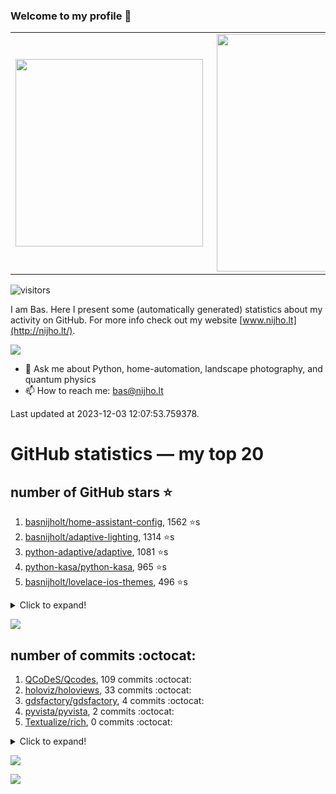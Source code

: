 ### Welcome to my profile 👋

<center>
  <table>
    <tr>
        <td><img width="300px" align="left" src="https://github-readme-stats.vercel.app/api/top-langs/?username=basnijholt&hide=TeX,Jupyter%20Notebook&layout=compact&theme=radical" /></td>
        <td><img align='right' src="https://github-readme-stats.vercel.app/api?username=basnijholt&show_icons=true&theme=radical" width="380"></td>
    </tr>
  </table>
</center>

![visitors](https://visitor-badge.glitch.me/badge?page_id=basnijholt.visitor-badge)

I am Bas. Here I present some (automatically generated) statistics about my activity on GitHub. For more info check out my website [www.nijho.lt](http://nijho.lt/).

![](https://www.nijho.lt/authors/admin/avatar_hu9e60e4b9bc120dfb6a666009f2878da6_182107_250x250_fill_q90_lanczos_center.jpg)

- 💬 Ask me about Python, home-automation, landscape photography, and quantum physics
- 📫 How to reach me: bas@nijho.lt

Last updated at 2023-12-03 12:07:53.759378.

# GitHub statistics — my top 20

## number of GitHub stars ⭐️

1. [basnijholt/home-assistant-config](https://github.com/basnijholt/home-assistant-config/), 1562 ⭐️s
2. [basnijholt/adaptive-lighting](https://github.com/basnijholt/adaptive-lighting/), 1314 ⭐️s
3. [python-adaptive/adaptive](https://github.com/python-adaptive/adaptive/), 1081 ⭐️s
4. [python-kasa/python-kasa](https://github.com/python-kasa/python-kasa/), 965 ⭐️s
5. [basnijholt/lovelace-ios-themes](https://github.com/basnijholt/lovelace-ios-themes/), 496 ⭐️s
<details><summary>Click to expand!</summary>

6. [basnijholt/lovelace-ios-dark-mode-theme](https://github.com/basnijholt/lovelace-ios-dark-mode-theme/), 426 ⭐️s
7. [basnijholt/miflora](https://github.com/basnijholt/miflora/), 359 ⭐️s
8. [basnijholt/rsync-time-machine.py](https://github.com/basnijholt/rsync-time-machine.py/), 348 ⭐️s
9. [topocm/topocm_content](https://github.com/topocm/topocm_content/), 257 ⭐️s
10. [basnijholt/home-assistant-streamdeck-yaml](https://github.com/basnijholt/home-assistant-streamdeck-yaml/), 149 ⭐️s
11. [basnijholt/home-assistant-macbook-touch-bar](https://github.com/basnijholt/home-assistant-macbook-touch-bar/), 94 ⭐️s
12. [basnijholt/markdown-code-runner](https://github.com/basnijholt/markdown-code-runner/), 77 ⭐️s
13. [kwant-project/kwant](https://github.com/kwant-project/kwant/), 76 ⭐️s
14. [basnijholt/home-assistant-streamdeck-yaml-addon](https://github.com/basnijholt/home-assistant-streamdeck-yaml-addon/), 51 ⭐️s
15. [basnijholt/aiokef](https://github.com/basnijholt/aiokef/), 34 ⭐️s
16. [basnijholt/thesis-cover](https://github.com/basnijholt/thesis-cover/), 27 ⭐️s
17. [basnijholt/adaptive-scheduler](https://github.com/basnijholt/adaptive-scheduler/), 22 ⭐️s
18. [basnijholt/instacron](https://github.com/basnijholt/instacron/), 20 ⭐️s
19. [kwant-project/kwant-tutorial-2016](https://github.com/kwant-project/kwant-tutorial-2016/), 16 ⭐️s
20. [basnijholt/addon-otmonitor](https://github.com/basnijholt/addon-otmonitor/), 15 ⭐️s

</details>

![](https://github.com/basnijholt/basnijholt/raw/main/stars_over_time.png)

## number of commits :octocat:

1. [QCoDeS/Qcodes](https://github.com/QCoDeS/Qcodes/), 109 commits :octocat:
2. [holoviz/holoviews](https://github.com/holoviz/holoviews/), 33 commits :octocat:
3. [gdsfactory/gdsfactory](https://github.com/gdsfactory/gdsfactory/), 4 commits :octocat:
4. [pyvista/pyvista](https://github.com/pyvista/pyvista/), 2 commits :octocat:
5. [Textualize/rich](https://github.com/Textualize/rich/), 0 commits :octocat:
<details><summary>Click to expand!</summary>

6. [james-barrow/golang-ipc](https://github.com/james-barrow/golang-ipc/), 0 commits :octocat:
7. [adshao/go-binance](https://github.com/adshao/go-binance/), 0 commits :octocat:
8. [conda-forge/occt-feedstock](https://github.com/conda-forge/occt-feedstock/), 0 commits :octocat:
9. [ohmyzsh/ohmyzsh](https://github.com/ohmyzsh/ohmyzsh/), 0 commits :octocat:
10. [conda-forge/jupyter-sphinx-feedstock](https://github.com/conda-forge/jupyter-sphinx-feedstock/), 0 commits :octocat:
11. [ProjectMeniscus/pywebhdfs](https://github.com/ProjectMeniscus/pywebhdfs/), 0 commits :octocat:
12. [CJ-Wright/cf-graph-countyfair](https://github.com/CJ-Wright/cf-graph-countyfair/), 0 commits :octocat:
13. [DenisCarriere/geocoder](https://github.com/DenisCarriere/geocoder/), 0 commits :octocat:
14. [tvdsluijs/py-nsapi](https://github.com/tvdsluijs/py-nsapi/), 0 commits :octocat:
15. [vinta/awesome-python](https://github.com/vinta/awesome-python/), 0 commits :octocat:
16. [binance/binance-spot-api-docs](https://github.com/binance/binance-spot-api-docs/), 0 commits :octocat:
17. [amccaugh/phidl](https://github.com/amccaugh/phidl/), 0 commits :octocat:
18. [custom-components/pyscript](https://github.com/custom-components/pyscript/), 0 commits :octocat:
19. [MicrosoftDocs/azure-docs](https://github.com/MicrosoftDocs/azure-docs/), 0 commits :octocat:
20. [conda-forge/pytest-flakes-feedstock](https://github.com/conda-forge/pytest-flakes-feedstock/), 0 commits :octocat:

</details>

![](https://github.com/basnijholt/basnijholt/raw/main/commits_per_hour.png)

![](https://github.com/basnijholt/basnijholt/raw/main/commits_per_weekday.png)


